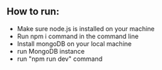 ## How to run:
- Make sure node.js is installed on your machine
- Run npm i command in the  command line
- Install mongoDB on your local machine 
- run MongoDB instance
- run "npm run dev" command

